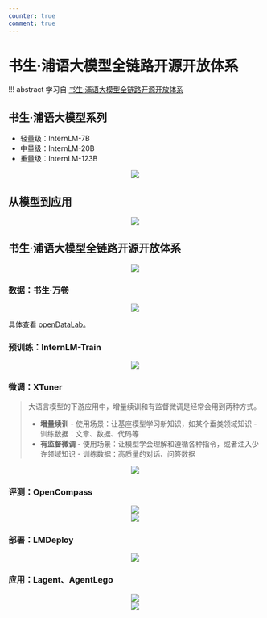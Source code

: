 ```yaml
---
counter: true
comment: true
---
```



# 书生·浦语大模型全链路开源开放体系

!!! abstract
    学习自 [书生·浦语大模型全链路开源开放体系](https://www.bilibili.com/video/BV1Rc411b7ns/)

## 书生·浦语大模型系列

- 轻量级：InternLM-7B
- 中量级：InternLM-20B
- 重量级：InternLM-123B

<center><img src="https://cdn.jsdelivr.net/gh/jujimeizuo/note@gh-pages/assets/images/llm/internlm/20B-pf.jpg"></center>

## 从模型到应用

<center><img src="https://cdn.jsdelivr.net/gh/jujimeizuo/note@gh-pages/assets/images/llm/internlm/model2app.jpg"></center>

## 书生·浦语大模型全链路开源开放体系

<center><img src="https://cdn.jsdelivr.net/gh/jujimeizuo/note@gh-pages/assets/images/llm/internlm/structure.jpg"></center>

### 数据：书生·万卷

<center><img src="https://cdn.jsdelivr.net/gh/jujimeizuo/note@gh-pages/assets/images/llm/internlm/data.jpg"></center>

具体查看 [openDataLab](https://opendatalab.com/)。

### 预训练：InternLM-Train

<center><img src="https://cdn.jsdelivr.net/gh/jujimeizuo/note@gh-pages/assets/images/llm/internlm/internlm-train.jpg"></center>

### 微调：XTuner

> 大语言模型的下游应用中，增量续训和有监督微调是经常会用到两种方式。
>
> - **增量续训**
>       - 使用场景：让基座模型学习新知识，如某个垂类领域知识
>       - 训练数据：文章、数据、代码等
> - **有监督微调**
>       - 使用场景：让模型学会理解和遵循各种指令，或者注入少许领域知识
>       - 训练数据：高质量的对话、问答数据

<center><img src="https://cdn.jsdelivr.net/gh/jujimeizuo/note@gh-pages/assets/images/llm/internlm/xtuner.jpg"></center>

### 评测：OpenCompass


<center><img src="https://cdn.jsdelivr.net/gh/jujimeizuo/note@gh-pages/assets/images/llm/internlm/opencompass.jpg"></center>

<center><img src="https://cdn.jsdelivr.net/gh/jujimeizuo/note@gh-pages/assets/images/llm/internlm/opencompass-structure.jpg"></center>

### 部署：LMDeploy

<center><img src="https://cdn.jsdelivr.net/gh/jujimeizuo/note@gh-pages/assets/images/llm/internlm/lmdeploy.jpg"></center>


### 应用：Lagent、AgentLego

<center><img src="https://cdn.jsdelivr.net/gh/jujimeizuo/note@gh-pages/assets/images/llm/internlm/lagent.jpg"></center>

<center><img src="https://cdn.jsdelivr.net/gh/jujimeizuo/note@gh-pages/assets/images/llm/internlm/agentlego.jpg"></center>
